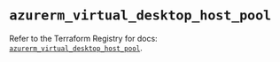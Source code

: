 # `azurerm_virtual_desktop_host_pool`

Refer to the Terraform Registry for docs: [`azurerm_virtual_desktop_host_pool`](https://registry.terraform.io/providers/hashicorp/azurerm/4.15.0/docs/resources/virtual_desktop_host_pool).
